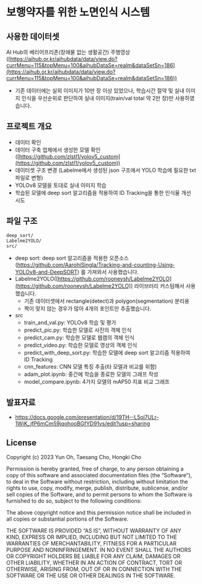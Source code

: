 # 보행약자를 위한 노면인식 시스템

## 사용한 데이터셋

AI Hub의 베리어프리존(장애물 없는 생활공간) 주행영상 ([https://aihub.or.kr/aihubdata/data/view.do?currMenu=115&topMenu=100&aihubDataSe=realm&dataSetSn=186](https://aihub.or.kr/aihubdata/data/view.do?currMenu=115&topMenu=100&aihubDataSe=realm&dataSetSn=186))

- 기존 데이터에는 실외 이미지가 10만 장 이상 있었으나, 학습시간 절약 및 실내 이미지 인식을 우선순위로 판단하여 실내 이미지(train/val total 약 2만 장)만 사용하였습니다.

## 프로젝트 개요

- 데이터 확인
- 데이터 구축 업체에서 생성한 모델 확인 ([https://github.com/zlstl1/yolov5_custom](https://github.com/zlstl1/yolov5_custom))
- 데이터셋 구조 변경 (Labelme에서 생성된 json 구조에서 YOLO 학습에 필요한 txt 파일로 변형)
- YOLOv8 모델을 토대로 실내 이미지 학습
- 학습된 모델에 deep sort 알고리즘을 적용하여 ID Tracking을 통한 인식율 개선 시도

## 파일 구조

```
deep_sort/
Labelme2YOLO/
src/
```

- deep sort: deep sort 알고리즘을 적용한 오픈소스(https://github.com/AarohiSingla/Tracking-and-counting-Using-YOLOv8-and-DeepSORT) 를 가져와서 사용했습니다.
- Labelme2YOLO([https://github.com/rooneysh/Labelme2YOLO](https://github.com/rooneysh/Labelme2YOLO)) 라이브러리 커스텀해서 사용했습니다.
    - 기존 데이터셋에서 rectangle(detect)과 polygon(segmentation) 분리용
    - 짝이 맞지 않는 경우가 많아 4개의 포인트만 추출했습니다.
- src
    - train_and_val.py: YOLOv8 학습 및 평가
    - predict_pic.py: 학습한 모델로 사진의 객체 인식
    - predict_cam.py: 학습한 모델로 웹캠의 객체 인식
    - predict_video.py: 학습한 모델로 영상의 객체 인식
    - predict_with_deep_sort.py: 학습한 모델에 deep sort 알고리즘 적용하여 ID Tracking
    - cnn_features: CNN 모델 특징 추출(타 모델과 비교를 위함)
    - adam_plot.ipynb: 중간에 학습을 종료한 모델의 그래프 작성
    - model_compare.ipynb: 4가지 모델의 mAP50 지표 비교 그래프

## 발표자료
- https://docs.google.com/presentation/d/19TH--L5oi7ULr-1WiK_jfP6mCm59jqohooBGfYD91vs/edit?usp=sharing

## License
Copyright (c) 2023 Yun Oh, Taesang Cho, Hongki Cho

Permission is hereby granted, free of charge, to any person obtaining a copy of this software and associated documentation files (the “Software”), to deal in the Software without restriction, including without limitation the rights to use, copy, modify, merge, publish, distribute, sublicense, and/or sell copies of the Software, and to permit persons to whom the Software is furnished to do so, subject to the following conditions:

The above copyright notice and this permission notice shall be included in all copies or substantial portions of the Software.

THE SOFTWARE IS PROVIDED “AS IS”, WITHOUT WARRANTY OF ANY KIND, EXPRESS OR IMPLIED, INCLUDING BUT NOT LIMITED TO THE WARRANTIES OF MERCHANTABILITY, FITNESS FOR A PARTICULAR PURPOSE AND NONINFRINGEMENT. IN NO EVENT SHALL THE AUTHORS OR COPYRIGHT HOLDERS BE LIABLE FOR ANY CLAIM, DAMAGES OR OTHER LIABILITY, WHETHER IN AN ACTION OF CONTRACT, TORT OR OTHERWISE, ARISING FROM, OUT OF OR IN CONNECTION WITH THE SOFTWARE OR THE USE OR OTHER DEALINGS IN THE SOFTWARE.
